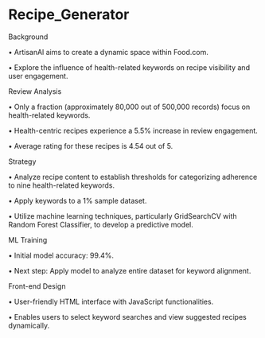 # Recipe_Generator

Background

•	ArtisanAl aims to create a dynamic space within Food.com.

•	Explore the influence of health-related keywords on recipe visibility and user engagement.

Review Analysis

•	Only a fraction (approximately 80,000 out of 500,000 records) focus on health-related keywords.

•	Health-centric recipes experience a 5.5% increase in review engagement.

•	Average rating for these recipes is 4.54 out of 5.

Strategy

•	Analyze recipe content to establish thresholds for categorizing adherence to nine health-related keywords.

•	Apply keywords to a 1% sample dataset.

•	Utilize machine learning techniques, particularly GridSearchCV with Random Forest Classifier, to develop a predictive model.

ML Training

•	Initial model accuracy: 99.4%.

•	Next step: Apply model to analyze entire dataset for keyword alignment.

Front-end Design

•	User-friendly HTML interface with JavaScript functionalities.

•	Enables users to select keyword searches and view suggested recipes dynamically.
